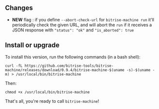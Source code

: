 ## Changes

* __NEW__ flag : if you define `--abort-check-url` for `bitrise-machine run` it'll periodically check the given URL, and will abort the `run` if it receives a JSON response with `"status": "ok"` and `"is_aborted": true`


## Install or upgrade

To install this version, run the following commands (in a bash shell):

```
curl -fL https://github.com/bitrise-tools/bitrise-machine/releases/download/0.9.4/bitrise-machine-$(uname -s)-$(uname -m) > /usr/local/bin/bitrise-machine
```

Then:

```
chmod +x /usr/local/bin/bitrise-machine
```

That's all, you're ready to call `bitrise-machine`!

